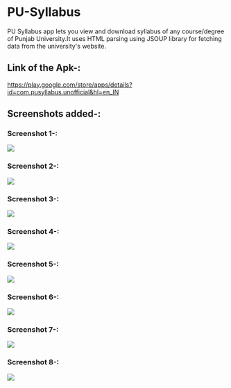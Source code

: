 # PU-Syllabus

PU Syllabus app lets you view and download syllabus of any course/degree of Punjab University.It uses HTML parsing using JSOUP library for fetching data from the university's website.

## Link of the Apk-:

https://play.google.com/store/apps/details?id=com.pusyllabus.unofficial&hl=en_IN

## Screenshots added-:
### Screenshot 1-:
![](media./s1.png)

### Screenshot 2-:
![](media./s2.png)

### Screenshot 3-:
![](media./s3.png)

### Screenshot 4-:
![](media./s4.png)

### Screenshot 5-:
![](media./s5.png)

### Screenshot 6-:
![](media./s6.png)

### Screenshot 7-:
![](media./s7.png)

### Screenshot 8-:
![](media./s8.png)
